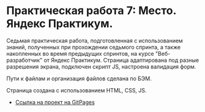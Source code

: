 # Практическая работа 7: Место. Яндекс Практикум.

Седьмая практическая работа, подготовленная с использованием знаний, полученных при прохождении седьмого спринта, а также накопленных во время предыдущих спринтов, на курсе "Веб-разработчик" от Яндекс Практикум. Страница адаптирована под разные разрешения экрана, подключен скрипт JS, настроена валидация форм.

Пути к файлам и организация файлов сделана по БЭМ.

Страница создана с использованием HTML, CSS, JS.


* [Ссылка на проект на GitPages](https://kerjanoid.github.io/mesto/)
